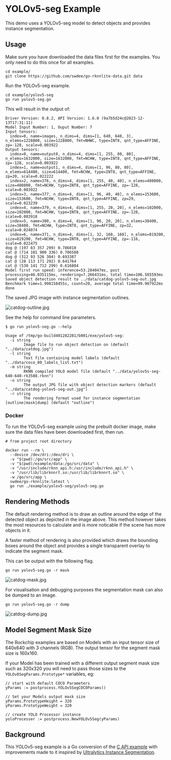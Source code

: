 # YOLOv5-seg Example

This demo uses a YOLOv5-seg model to detect objects and provides 
instance segmentation. 


## Usage

Make sure you have downloaded the data files first for the examples.
You only need to do this once for all examples.

```
cd example/
git clone https://github.com/swdee/go-rknnlite-data.git data
```

Run the YOLOv5-seg example.
```
cd example/yolov5-seg
go run yolov5-seg.go
```

This will result in the output of:
```
Driver Version: 0.8.2, API Version: 1.6.0 (9a7b5d24c@2023-12-13T17:31:11)
Model Input Number: 1, Ouput Number: 7
Input tensors:
  index=0, name=images, n_dims=4, dims=[1, 640, 640, 3], n_elems=1228800, size=1228800, fmt=NHWC, type=INT8, qnt_type=AFFINE, zp=-128, scale=0.003922
Output tensors:
  index=0, name=output0, n_dims=4, dims=[1, 255, 80, 80], n_elems=1632000, size=1632000, fmt=NCHW, type=INT8, qnt_type=AFFINE, zp=-128, scale=0.003922
  index=1, name=output1, n_dims=4, dims=[1, 96, 80, 80], n_elems=614400, size=614400, fmt=NCHW, type=INT8, qnt_type=AFFINE, zp=20, scale=0.022222
  index=2, name=376, n_dims=4, dims=[1, 255, 40, 40], n_elems=408000, size=408000, fmt=NCHW, type=INT8, qnt_type=AFFINE, zp=-128, scale=0.003922
  index=3, name=377, n_dims=4, dims=[1, 96, 40, 40], n_elems=153600, size=153600, fmt=NCHW, type=INT8, qnt_type=AFFINE, zp=29, scale=0.023239
  index=4, name=379, n_dims=4, dims=[1, 255, 20, 20], n_elems=102000, size=102000, fmt=NCHW, type=INT8, qnt_type=AFFINE, zp=-128, scale=0.003918
  index=5, name=380, n_dims=4, dims=[1, 96, 20, 20], n_elems=38400, size=38400, fmt=NCHW, type=INT8, qnt_type=AFFINE, zp=32, scale=0.024074
  index=6, name=371, n_dims=4, dims=[1, 32, 160, 160], n_elems=819200, size=819200, fmt=NCHW, type=INT8, qnt_type=AFFINE, zp=-116, scale=0.022475
dog @ (197 83 357 299) 0.786010
cat @ (714 101 900 336) 0.706588
dog @ (312 93 526 304) 0.693387
cat @ (28 113 171 292) 0.641764
cat @ (530 141 712 299) 0.616804
Model first run speed: inference=53.284047ms, post processing=46.035115ms, rendering=7.266431ms, total time=106.585593ms
Saved object detection result to ../data/catdog-yolov5-seg-out.jpg
Benchmark time=1.998158455s, count=20, average total time=99.907922ms
done
```

The saved JPG image with instance segmentation outlines.

![catdog-outline.jpg](catdog-outline.jpg)


See the help for command line parameters.
```
$ go run yolov5-seg.go --help

Usage of /tmp/go-build401282281/b001/exe/yolov5-seg:
  -i string
        Image file to run object detection on (default "../data/catdog.jpg")
  -l string
        Text file containing model labels (default "../data/coco_80_labels_list.txt")
  -m string
        RKNN compiled YOLO model file (default "../data/yolov5s-seg-640-640-rk3588.rknn")
  -o string
        The output JPG file with object detection markers (default "../data/catdog-yolov5-seg-out.jpg")
  -r string
        The rendering format used for instance segmentation [outline|mask|dump] (default "outline")
```

### Docker

To run the YOLOv5-seg example using the prebuilt docker image, make sure the data files have been downloaded first,
then run.
```
# from project root directory

docker run --rm \
  --device /dev/dri:/dev/dri \
  -v "$(pwd):/go/src/app" \
  -v "$(pwd)/example/data:/go/src/data" \
  -v "/usr/include/rknn_api.h:/usr/include/rknn_api.h" \
  -v "/usr/lib/librknnrt.so:/usr/lib/librknnrt.so" \
  -w /go/src/app \
  swdee/go-rknnlite:latest \
  go run ./example/yolov5-seg/yolov5-seg.go
```




## Rendering Methods

The default rendering method is to draw an outline around the edge of the detected
object as depicted in the image above.   This method however takes the most
resources to calculate and is more noticable if the scene has more objects in it.

A faster method of rendering is also provided which draws the bounding boxes around
the object and provides a single transparent overlay to indicate the segment mask.

This can be output with the following flag.
```
go run yolov5-seg.go -r mask
```

![catdog-mask.jpg](catdog-mask.jpg)

For visualisation and debugging purposes the segmentation mask can also be dumped
to an image.
```
go run yolov5-seg.go -r dump
```

![catdog-dump.jpg](catdog-dump.jpg)


## Model Segment Mask Size

The Rockchip examples are based on Models with an input tensor size of 640x640 with
3 channels (RGB).  The output tensor for the segment mask size is 160x160.

If your Model has been trained with a different output segment mask size such as 320x320
you will need to pass those sizes to the `YOLOv8SegParams.Prototype*` variables, eg:

```
// start with default COCO Parameters
yParams := postprocess.YOLOv5SegCOCOParams()

// Set your Models output mask size
yParams.PrototypeHeight = 320
yParams.PrototypeWeight = 320

// create YOLO Processor instance	
yoloProcesser := postprocess.NewYOLOv5Seg(yParams)
```



## Background

This YOLOv5-seg example is a Go conversion of the [C API example](https://github.com/airockchip/rknn_model_zoo/blob/main/examples/yolov5_seg/cpp/main.cc)
with improvements made to it inspired by [Ultralytics Instance Segmentation](https://docs.ultralytics.com/guides/instance-segmentation-and-tracking/#what-is-instance-segmentation).

